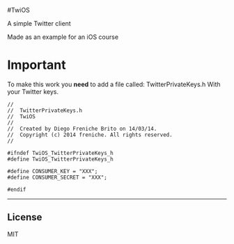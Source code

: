 #TwiOS

A simple Twitter client

Made as an example for an iOS course


# Important

To make this work you __need__ to add a file called: TwitterPrivateKeys.h
With your Twitter keys.

	//
	//  TwitterPrivateKeys.h
	//  TwiOS
	//
	//  Created by Diego Freniche Brito on 14/03/14.
	//  Copyright (c) 2014 freniche. All rights reserved.
	//
	
	#ifndef TwiOS_TwitterPrivateKeys_h
	#define TwiOS_TwitterPrivateKeys_h
	
	#define CONSUMER_KEY = "XXX";
	#define CONSUMER_SECRET = "XXX";
	
	#endif

---

## License

MIT